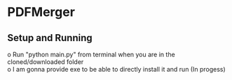# PDFMerger
    
<h2>Setup and Running</h2>
o	  Run "python main.py" from terminal when you are in the cloned/downloaded folder
<br>
o	  I am gonna provide exe to be able to directly install it and run (In progess)
